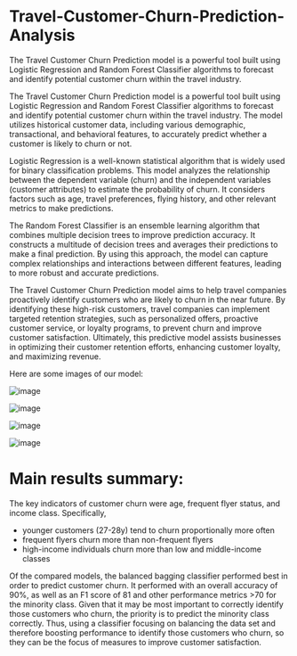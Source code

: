 # Travel-Customer-Churn-Prediction-Analysis
The Travel Customer Churn Prediction model is a powerful tool built using Logistic Regression and Random Forest Classifier algorithms to forecast and identify potential customer churn within the travel industry.

The Travel Customer Churn Prediction model is a powerful tool built using Logistic Regression and Random Forest Classifier algorithms to forecast and identify potential customer churn within the travel industry. The model utilizes historical customer data, including various demographic, transactional, and behavioral features, to accurately predict whether a customer is likely to churn or not.



Logistic Regression is a well-known statistical algorithm that is widely used for binary classification problems. This model analyzes the relationship between the dependent variable (churn) and the independent variables (customer attributes) to estimate the probability of churn. It considers factors such as age, travel preferences, flying history, and other relevant metrics to make predictions.



The Random Forest Classifier is an ensemble learning algorithm that combines multiple decision trees to improve prediction accuracy. It constructs a multitude of decision trees and averages their predictions to make a final prediction. By using this approach, the model can capture complex relationships and interactions between different features, leading to more robust and accurate predictions.



The Travel Customer Churn Prediction model aims to help travel companies proactively identify customers who are likely to churn in the near future. By identifying these high-risk customers, travel companies can implement targeted retention strategies, such as personalized offers, proactive customer service, or loyalty programs, to prevent churn and improve customer satisfaction. Ultimately, this predictive model assists businesses in optimizing their customer retention efforts, enhancing customer loyalty, and maximizing revenue.


Here are some images of our model:

![image](https://github.com/tirtha1/Travel-Customer-Churn-Prediction-Analysis/assets/37182361/bf0562f6-b97a-45a8-b2a2-3c403b421d33)

![image](https://github.com/tirtha1/Travel-Customer-Churn-Prediction-Analysis/assets/37182361/ea9f8fa6-f07b-4b74-85ed-061b0b34c085)

![image](https://github.com/tirtha1/Travel-Customer-Churn-Prediction-Analysis/assets/37182361/77316fba-09c2-40e0-82a5-2f45d2fb1c2f)

![image](https://github.com/tirtha1/Travel-Customer-Churn-Prediction-Analysis/assets/37182361/37c24806-85f6-43f0-9776-6693abf50420)


# Main results summary:

The key indicators of customer churn were age, frequent flyer status, and income class. Specifically, 

 * younger customers (27-28y) tend to churn proportionally more often
 * frequent flyers churn more than non-frequent flyers   
 * high-income individuals churn more than low and middle-income classes  

Of the compared models, the balanced bagging classifier performed best in order to predict customer churn. It performed with an overall accuracy of 90%, as well as an F1 score of 81 and other performance metrics >70 for the minority class. Given that it may be most important to correctly identify those customers who churn, the priority is to predict the minority class correctly. Thus, using a classifier focusing on balancing the data set and therefore boosting performance to identify those customers who churn, so they can be the focus of measures to improve customer satisfaction.  
